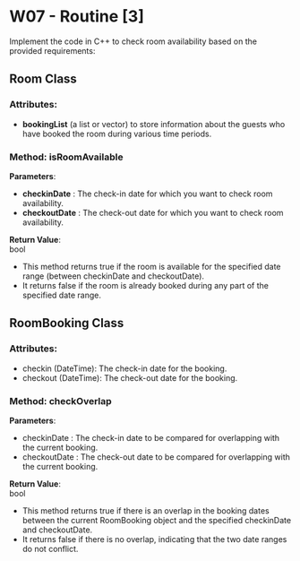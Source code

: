 
# W07 - Routine [3]


Implement the code in C++ to check room availability based on the provided requirements:

## Room Class

### Attributes:

- **bookingList** (a list or vector) to store information about the guests who have booked the room during various time periods.

### Method: isRoomAvailable

**Parameters**:  
- **checkinDate** : The check-in date for which you want to check room availability.
- **checkoutDate** : The check-out date for which you want to check room availability.

**Return Value**:  
bool
- This method returns true if the room is available for the specified date range (between checkinDate and checkoutDate).   
- It returns false if the room is already booked during any part of the specified date range.

## RoomBooking Class

### Attributes:

- checkin (DateTime): The check-in date for the booking.
- checkout (DateTime): The check-out date for the booking.

### Method: checkOverlap

**Parameters**:  
- checkinDate : The check-in date to be compared for overlapping with the current booking.
- checkoutDate : The check-out date to be compared for overlapping with the current booking.

**Return Value**:  
bool
- This method returns true if there is an overlap in the booking dates between the current RoomBooking object and the specified checkinDate and checkoutDate.   
- It returns false if there is no overlap, indicating that the two date ranges do not conflict.
